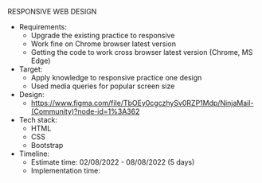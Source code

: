 RESPONSIVE WEB DESIGN

- Requirements:
    + Upgrade the existing practice to responsive
    + Work fine on Chrome browser latest version
    + Getting the code to work cross browser latest version (Chrome, MS Edge)
- Target:
    + Apply knowledge to responsive practice one design
    + Used media queries for popular screen size
- Design:
    + https://www.figma.com/file/TbOEy0cgczhySv0RZP1Mdp/NinjaMail-(Community)?node-id=1%3A362
- Tech stack:
    + HTML
    + CSS 
    + Bootstrap
- Timeline:
    + Estimate time: 02/08/2022 - 08/08/2022 (5 days)
    + Implementation time:
        >
    
